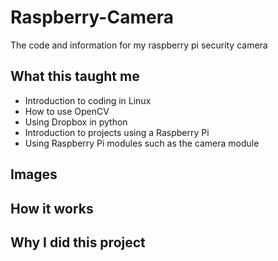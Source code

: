 # Raspberry-Camera
The code and information for my raspberry pi security camera

## What this taught me
* Introduction to coding in Linux
* How to use OpenCV
* Using Dropbox in python
* Introduction to projects using a Raspberry Pi
* Using Raspberry Pi modules such as the camera module

## Images

## How it works

## Why I did this project
